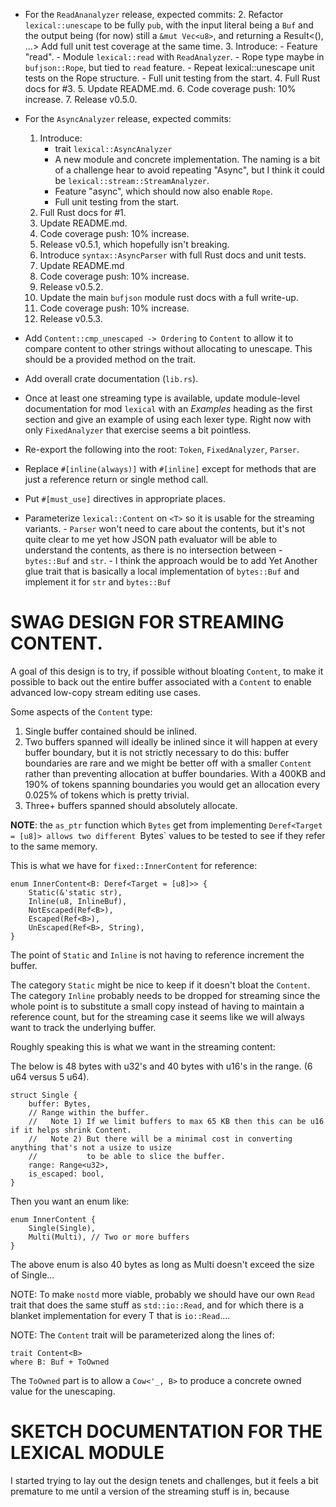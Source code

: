 - For the `ReadAnanalyzer` release, expected commits:
   2. Refactor `lexical::unescape` to be fully `pub`, with the input
      literal being a `Buf` and the output being (for now) still a
      `&mut Vec<u8>`, and returning a Result<(), ...>
       Add full unit test coverage at the same time.
   3. Introduce:
        - Feature "read".
        - Module `lexical::read` with `ReadAnalyzer`.
        - Rope type maybe in `bufjson::Rope`, but tied to `read` feature.
            - Repeat lexical::unescape unit tests on the Rope structure.
        - Full unit testing from the start.
    4. Full Rust docs for #3.
    5. Update README.md.
    6. Code coverage push: 10% increase.
    7. Release v0.5.0.
- For the `AsyncAnalyzer` release, expected commits:
    1. Introduce:
         - trait `lexical::AsyncAnalyzer`
         - A new module and concrete implementation. The naming is a bit of a
           challenge hear to avoid repeating "Async", but I think it could be
           `lexical::stream::StreamAnalyzer`.
        - Feature "async", which should now also enable `Rope`.
        - Full unit testing from the start.
    2. Full Rust docs for #1.
    3. Update README.md.
    4. Code coverage push: 10% increase.
    5. Release v0.5.1, which hopefully isn't breaking.
    6. Introduce `syntax::AsyncParser` with full Rust docs and unit tests.
    7. Update README.md
    8. Code coverage push: 10% increase.
    9. Release v0.5.2.
    10. Update the main `bufjson` module rust docs with a full write-up.
    11. Code coverage push: 10% increase.
    12. Release v0.5.3.

- Add `Content::cmp_unescaped -> Ordering` to `Content` to allow it to compare content to other
  strings without allocating to unescape. This should be a provided method on the trait.
- Add overall crate documentation (`lib.rs`).
- Once at least one streaming type is available, update module-level documentation for mod `lexical`
  with an *Examples* heading as the first section and give an example of using each lexer type.
  Right now with only `FixedAnalyzer` that exercise seems a bit pointless.
- Re-export the following into the root: `Token`, `FixedAnalyzer`, `Parser`.
- Replace `#[inline(always)]` with `#[inline]` except for methods that are just a reference return
  or single method call.
- Put `#[must_use]` directives in appropriate places.
- Parameterize `lexical::Content` on `<T>` so it is usable for the
  streaming variants.
      - `Parser` won't need to care about the contents, but it's
        not quite clear to me yet how JSON path evaluator will be able
        to understand the contents, as there is no intersection between
      - `bytes::Buf` and `str`.
      - I think the approach would be to add Yet Another glue trait that
        is basically a local implementation of `bytes::Buf` and implement
        it for `str` and `bytes::Buf`


SWAG DESIGN FOR STREAMING CONTENT.
==================================

A goal of this design is to try, if possible without bloating `Content`, to make it possible to
back out the entire buffer associated with a `Content` to enable advanced low-copy stream editing
use cases.

Some aspects of the `Content` type:

1. Single buffer contained should be inlined.
2. Two buffers spanned will ideally be inlined since it will happen at every buffer boundary, but
   it is not strictly necessary to do this: buffer boundaries are rare and we might be better off
   with a smaller `Content` rather than preventing allocation at buffer boundaries. With a 400KB
   and 190% of tokens spanning boundaries you would get an allocation every 0.025% of tokens which
   is pretty trivial.
3. Three+ buffers spanned should absolutely allocate.

**NOTE**: the `as_ptr` function which `Bytes` get from implementing `Deref<Target = [u8]> allows
          two different `Bytes` values to be tested to see if they refer to the same memory.

This is what we have for `fixed::InnerContent` for reference:

```
enum InnerContent<B: Deref<Target = [u8]>> {
    Static(&'static str),
    Inline(u8, InlineBuf),
    NotEscaped(Ref<B>),
    Escaped(Ref<B>),
    UnEscaped(Ref<B>, String),
}
```

The point of `Static` and `Inline` is not having to reference increment the buffer.

The category `Static` might be nice to keep if it doesn't bloat the `Content`. The category `Inline`
probably needs to be dropped for streaming since the whole point is to substitute a small copy
instead of having to maintain a reference count, but for the streaming case it seems like we will
always want to track the underlying buffer.

Roughly speaking this is what we want in the streaming content:

The below is 48 bytes with u32's and 40 bytes with u16's in the range. (6 u64 versus 5 u64).

```
struct Single {
    buffer: Bytes,
    // Range within the buffer.
    //   Note 1) If we limit buffers to max 65 KB then this can be u16 if it helps shrink Content.
    //   Note 2) But there will be a minimal cost in converting anything that's not a usize to usize
    //           to be able to slice the buffer.
    range: Range<u32>,
    is_escaped: bool,
}
```

Then you want an enum like:

```
enum InnerContent {
    Single(Single),
    Multi(Multi), // Two or more buffers
}
```

The above enum is also 40 bytes as long as Multi doesn't exceed the size of Single...

NOTE: To make `nostd` more viable, probably we should have our own `Read` trait that does the same
      stuff as `std::io::Read`, and for which there is a blanket implementation for every T that is
      `io::Read`....

NOTE: The `Content` trait will be parameterized along the lines of:

```
trait Content<B>
where B: Buf + ToOwned
```

The `ToOwned` part is to allow a `Cow<'_, B>` to produce a concrete owned value for the unescaping.

SKETCH DOCUMENTATION FOR THE LEXICAL MODULE
===========================================

I started trying to lay out the design tenets and challenges, but it feels a bit premature to me
until a version of the streaming stuff is in, because
